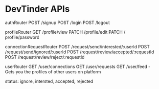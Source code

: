 # DevTinder APIs

authRouter
POST /signup
POST /login
POST /logout

profileRouter
GET /profile/view
PATCH /profile/edit
PATCH / profile/password

connectionRequestRouter
POST /request/send/interested/:userId
POST /request/send/ignored/:userId
POST /request/review/accepted/:requestId
POST /request/review/reject/:requestId

userRouter
GET /user/connections
GET /user/requests
GET /user/feed - Gets you the profiles of other users on platform


status: ignore, intersted, accepted, rejected


